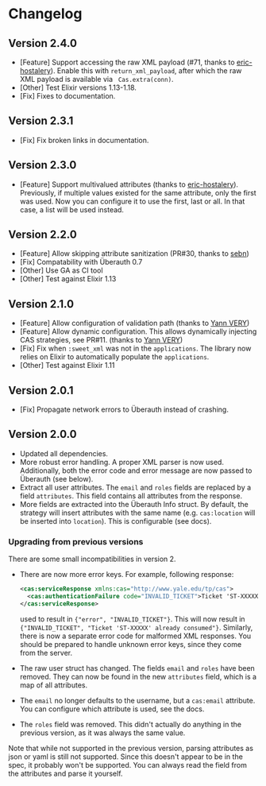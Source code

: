 # Changelog

## Version 2.4.0

- [Feature] Support accessing the raw XML payload (#71, thanks to [eric-hostalery](https://github.com/eric-hostalery)). Enable this with `return_xml_payload`, after which the raw XML payload is available via ` Cas.extra(conn)`.
- [Other] Test Elixir versions 1.13-1.18.
- [Fix] Fixes to documentation.

## Version 2.3.1

- [Fix] Fix broken links in documentation.

## Version 2.3.0

- [Feature] Support multivalued attributes (thanks to [eric-hostalery](https://github.com/eric-hostalery)). Previously, if multiple values existed for the same attribute, only the first was used. Now you can configure it to use the first, last or all. In that case, a list will be used instead.

## Version 2.2.0

- [Feature] Allow skipping attribute sanitization (PR#30, thanks to [sebn](https://github.com/sebn))
- [Fix] Compatability with Überauth 0.7
- [Other] Use GA as CI tool
- [Other] Test against Elixir 1.13

## Version 2.1.0

- [Feature] Allow configuration of validation path (thanks to [Yann VERY](https://github.com/yannvery))
- [Feature] Allow dynamic configuration. This allows dynamically injecting CAS strategies, see PR#11. (thanks to [Yann VERY](https://github.com/yannvery))
- [Fix] Fix when `:sweet_xml` was not in the `applications`. The library now relies on Elixir to automatically populate the `applications`.
- [Other] Test against Elixir 1.11

## Version 2.0.1

- [Fix] Propagate network errors to Überauth instead of crashing.

## Version 2.0.0

- Updated all dependencies.
- More robust error handling. A proper XML parser is now used.
  Additionally, both the error code and error message are now passed to Überauth (see below).
- Extract all user attributes. The `email` and `roles` fields are replaced by a field `attributes`.
  This field contains all attributes from the response.
- More fields are extracted into the Überauth Info struct. By default, the strategy will insert
  attributes with the same name (e.g. `cas:location` will be inserted into `location`).
  This is configurable (see docs).

### Upgrading from previous versions

There are some small incompatibilities in version 2.

- There are now more error keys. For example, following response:

  ```xml
  <cas:serviceResponse xmlns:cas="http://www.yale.edu/tp/cas">
    <cas:authenticationFailure code="INVALID_TICKET">Ticket 'ST-XXXXX' already consumed</cas:authenticationFailure>
  </cas:serviceResponse>
  ```
  
  used to result in `{"error", "INVALID_TICKET"}`.
  This will now result in `{"INVALID_TICKET", "Ticket 'ST-XXXXX' already consumed"}`.
  Similarly, there is now a separate error code for malformed XML responses.
  You should be prepared to handle unknown error keys, since they come from the server.
  
- The raw user struct has changed. The fields `email` and `roles` have been removed.
  They can now be found in the new `attributes` field, which is a map of all attributes.

- The `email` no longer defaults to the username, but a `cas:email` attribute. You can configure which attribute is used, see the docs.

- The `roles` field was removed. This didn't actually do anything in the previous version, as it was always the same
  value.
  
Note that while not supported in the previous version, parsing attributes as json or yaml is still not supported.
Since this doesn't appear to be in the spec, it probably won't be supported. You can always read the field from
the attributes and parse it yourself.

